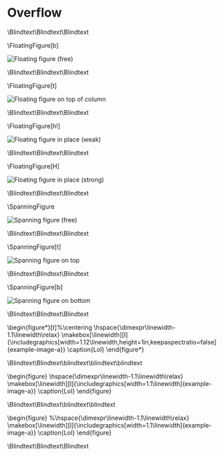 # Overflow

\Blindtext\Blindtext\Blindtext

\FloatingFigure[b]

![Floating figure (free)](example-image-a)

\Blindtext\Blindtext\Blindtext

\FloatingFigure[t]

![Floating figure on top of column](example-image-a)

\Blindtext\Blindtext\Blindtext

\FloatingFigure[h!]

![Floating figure in place (weak)](example-image-a)

\Blindtext\Blindtext\Blindtext

\FloatingFigure[H]

![Floating figure in place (strong)](example-image-a)

\Blindtext\Blindtext\Blindtext

\SpanningFigure

![Spanning figure (free)](example-image-a)

\Blindtext\Blindtext\Blindtext

\SpanningFigure[t]

![Spanning figure on top](example-image-a)

\Blindtext\Blindtext\Blindtext

\SpanningFigure[b]

![Spanning figure on bottom](example-image-a)

\Blindtext\Blindtext\Blindtext


\begin{figure*}[t]%\centering
\hspace{\dimexpr\linewidth-1.1\linewidth\relax}
\makebox[\linewidth][l]{\includegraphics[width=1.12\linewidth,height=1in,keepaspectratio=false]{example-image-a}}
\caption{Lol}
\end{figure*}

\Blindtext\Blindtext\blindtext\blindtext\blindtext

\begin{figure}
\hspace{\dimexpr\linewidth-1.1\linewidth\relax}
\makebox[\linewidth][l]{\includegraphics[width=1.1\linewidth]{example-image-a}}
\caption{Lol}
\end{figure}

\Blindtext\Blindtext\blindtext\blindtext

\begin{figure}
%\hspace{\dimexpr\linewidth-1.1\linewidth\relax}
\makebox[\linewidth][l]{\includegraphics[width=1.1\linewidth]{example-image-a}}
\caption{Lol}
\end{figure}

\Blindtext\Blindtext\Blindtext
